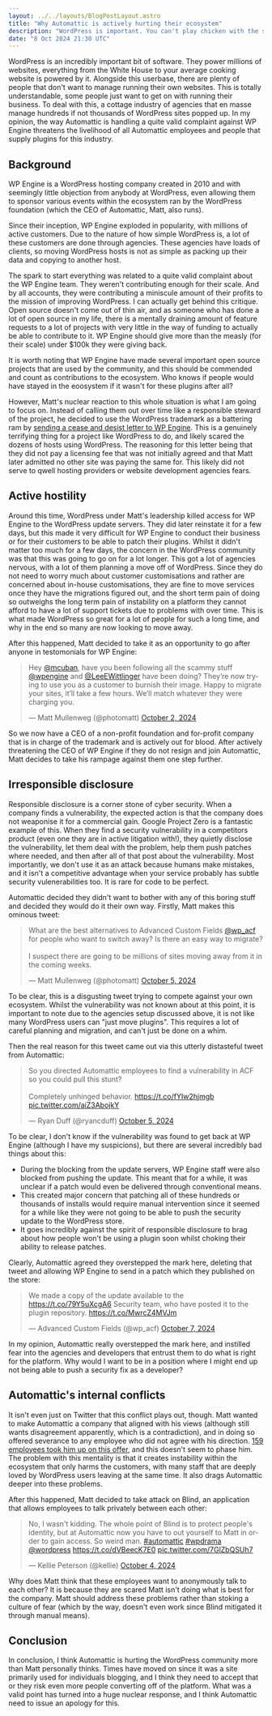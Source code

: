 ```yaml
---
layout: ../../layouts/BlogPostLayout.astro
title: "Why Automattic is actively hurting their ecosystem"
description: "WordPress is important. You can't play chicken with the security of millions of sites consequence free."
date: "8 Oct 2024 21:30 UTC"
---
```


WordPress is an incredibly important bit of software. They power millions of websites, everything from the White House to your average cooking website is powered by it. Alongside this userbase, there are plenty of people that don't want to manage running their own websites. This is totally understandable, some people just want to get on with running their business. To deal with this, a cottage industry of agencies that en masse manage hundreds if not thousands of WordPress sites popped up. In my opinion, the way Automattic is handling a quite valid complaint against WP Engine threatens the livelihood of all Automattic employees and people that supply plugins for this industry.

## Background

WP Engine is a WordPress hosting company created in 2010 and with seemingly little objection from anybody at WordPress, even allowing them to sponsor various events within the ecosystem ran by the WordPress foundation (which the CEO of Automattic, Matt, also runs).

Since their inception, WP Engine exploded in popularity, with millions of active customers. Due to the nature of how simple WordPress is, a lot of these customers are done through agencies. These agencies have loads of clients, so moving WordPress hosts is not as simple as packing up their data and copying to another host.

The spark to start everything was related to a quite valid complaint about the WP Engine team. They weren't contributing enough for their scale. And by all accounts, they were contributing a miniscule amount of their profits to the mission of improving WordPress. I can actually get behind this critique. Open source doesn't come out of thin air, and as someone who has done a lot of open source in my life, there is a mentally draining amount of feature requests to a lot of projects with very little in the way of funding to actually be able to contribute to it. WP Engine should give more than the measly (for their scale) under $100k they were giving back.

It is worth noting that WP Engine have made several important open source projects that are used by the community, and this should be commended and count as contributions to the ecosystem. Who knows if people would have stayed in the eoosystem if it wasn't for these plugins after all?

However, Matt's nuclear reaction to this whole situation is what I am going to focus on. Instead of calling them out over time like a responsible steward of the project, he decided to use the WordPress trademark as a battering ram by [sending a cease and desist letter to WP Engine](https://automattic.com/2024/wp-engine-cease-and-desist.pdf). This is a genuinely terrifying thing for a project like WordPress to do, and likely scared the dozens of hosts using WordPress. The reasoning for this letter being that they did not pay a licensing fee that was not initially agreed and that Matt later admitted no other site was paying the same for. This likely did not serve to qwell hosting providers or website development agencies fears.

## Active hostility

Around this time, WordPress under Matt's leadership killed access for WP Engine to the WordPress update servers. They did later reinstate it for a few days, but this made it very difficult for WP Engine to conduct their business or for their customers to be able to patch their plugins. Whilst it didn't matter too much for a few days, the concern in the WordPress community was that this was going to go on for a lot longer. This got a lot of agencies nervous, with a lot of them planning a move off of WordPress. Since they do not need to worry much about customer customisations and rather are concerned about in-house customisations, they are fine to move services once they have the migrations figured out, and the short term pain of doing so outweighs the long term pain of instability on a platform they cannot afford to have a lot of support tickets due to problems with over time. This is what made WordPress so great for a lot of people for such a long time, and why in the end so many are now looking to move away.

After this happened, Matt decided to take it as an opportunity to go after anyone in testomonials for WP Engine:

<script async src="https://platform.twitter.com/widgets.js" charset="utf-8"></script>

<div class="w-full flex justify-center">
    <blockquote class="twitter-tweet" data-conversation="none"><p lang="en" dir="ltr">Hey <a href="https://twitter.com/mcuban?ref_src=twsrc%5Etfw">@mcuban</a>, have you been following all the scammy stuff <a href="https://twitter.com/wpengine?ref_src=twsrc%5Etfw">@wpengine</a> and <a href="https://twitter.com/LeeEWittlinger?ref_src=twsrc%5Etfw">@LeeEWittlinger</a> have been doing? They’re now trying to use you as a customer to burnish their image. Happy to migrate your sites, it’ll take a few hours. We’ll match whatever they were charging you.</p>&mdash; Matt Mullenweg (@photomatt) <a href="https://twitter.com/photomatt/status/1841283504799133800?ref_src=twsrc%5Etfw">October 2, 2024</a></blockquote>
</div>

So we now have a CEO of a non-profit foundation and for-profit company that is in charge of the trademark and is actively out for blood. After actively threatening the CEO of WP Engine if they do not resign and join Automattic, Matt decides to take his rampage against them one step further.

## Irresponsible disclosure

Responsible disclosure is a corner stone of cyber security. When a company finds a vulnerability, the expected action is that the company does not weaponise it for a commercial gain. Google Project Zero is a fantastic example of this. When they find a security vulnerability in a competitors product (even one they are in active litigation with!), they quietly disclose the vulnerability, let them deal with the problem, help them push patches where needed, and then after all of that post about the vulnerability. Most importantly, we don't use it as an attack because humans make mistakes, and it isn't a competitive advantage when your service probably has subtle security vulenerabilities too. It is rare for code to be perfect.

Automattic decided they didn't want to bother with any of this boring stuff and decided they would do it their own way. Firstly, Matt makes this ominous tweet:

<div class="w-full flex justify-center">
    <blockquote class="twitter-tweet"><p lang="en" dir="ltr">What are the best alternatives to Advanced Custom Fields <a href="https://twitter.com/wp_acf?ref_src=twsrc%5Etfw">@wp_acf</a> for people who want to switch away? Is there an easy way to migrate?<br><br>I suspect there are going to be millions of sites moving away from it in the coming weeks.</p>&mdash; Matt Mullenweg (@photomatt) <a href="https://twitter.com/photomatt/status/1842500184825090060?ref_src=twsrc%5Etfw">October 5, 2024</a></blockquote>
</div>

To be clear, this is a disgusting tweet trying to compete against your own ecosystem. Whilst the vulnerability was not known about at this point, it is important to note due to the agencies setup discussed above, it is not like many WordPress users can "just move plugins". This requires a lot of careful planning and migration, and can't just be done on a whim.

Then the real reason for this tweet came out via this utterly distasteful tweet from Automattic:

<div class="w-full flex justify-center">
    <blockquote class="twitter-tweet"><p lang="en" dir="ltr">So you directed Automattic employees to find a vulnerability in ACF so you could pull this stunt?<br><br>Completely unhinged behavior. <a href="https://t.co/fYIw2hjmgb">https://t.co/fYIw2hjmgb</a> <a href="https://t.co/aiZ3AbojkY">pic.twitter.com/aiZ3AbojkY</a></p>&mdash; Ryan Duff (@ryancduff) <a href="https://twitter.com/ryancduff/status/1842616090012110897?ref_src=twsrc%5Etfw">October 5, 2024</a></blockquote>
</div>

To be clear, I don't know if the vulnerability was found to get back at WP Engine (although I have my suspicions), but there are several incredibly bad things about this:

-   During the blocking from the update servers, WP Engine staff were also blocked from pushing the update. This meant that for a while, it was unclear if a patch would even be delivered through conventional means.
-   This created major concern that patching all of these hundreds or thousands of installs would require manual intervention since it seemed for a while like they were not going to be able to push the security update to the WordPress store.
-   It goes incredibly against the spirit of responsible disclosure to brag about how people won't be using a plugin soon whilst choking their ability to release patches.

Clearly, Automattic agreed they overstepped the mark here, deleting that tweet and allowing WP Engine to send in a patch which they published on the store:

<div class="w-full flex justify-center">
    <blockquote class="twitter-tweet"><p lang="en" dir="ltr">We made a copy of the update available to the <a href="https://t.co/79Y5uXcgA6">https://t.co/79Y5uXcgA6</a> Security team, who have posted it to the plugin repository. <a href="https://t.co/MwrcZ4MVJm">https://t.co/MwrcZ4MVJm</a></p>&mdash; Advanced Custom Fields (@wp_acf) <a href="https://twitter.com/wp_acf/status/1843376378210857441?ref_src=twsrc%5Etfw">October 7, 2024</a></blockquote>
</div>

In my opinion, Automattic really overstepped the mark here, and instilled fear into the agencies and developers that entrust them to do what is right for the platform. Why would I want to be in a position where I might end up not being able to push a security fix as a developer?

## Automattic's internal conflicts

It isn't even just on Twitter that this conflict plays out, though. Matt wanted to make Automattic a company that aligned with his views (although still wants disagreement apparently, which is a contradiction), and in doing so offered severance to any employee who did not agree with his direction. [159 employees took him up on this offer](https://www.cio.com/article/3550331/one-twelfth-of-automattic-staff-leave-over-wordpress-wp-engine-spat.html), and this doesn't seem to phase him. The problem with this mentality is that it creates instability within the ecosystem that only harms the customers, with many staff that are deeply loved by WordPress users leaving at the same time. It also drags Automattic deeper into these problems.

After this happened, Matt decided to take attack on Blind, an application that allows employees to talk privately between each other:

<div class="w-full flex justify-center">
    <blockquote class="twitter-tweet"><p lang="en" dir="ltr">No, I wasn&#39;t kidding. The whole point of Blind is to protect people&#39;s identity, but at Automattic now you have to out yourself to Matt in order to gain access. So weird man. <a href="https://twitter.com/hashtag/automattic?src=hash&amp;ref_src=twsrc%5Etfw">#automattic</a> <a href="https://twitter.com/hashtag/wpdrama?src=hash&amp;ref_src=twsrc%5Etfw">#wpdrama</a> <a href="https://twitter.com/WordPress?ref_src=twsrc%5Etfw">@wordpress</a> <a href="https://t.co/dVBeecK7E0">https://t.co/dVBeecK7E0</a> <a href="https://t.co/7GlZbQSUh7">pic.twitter.com/7GlZbQSUh7</a></p>&mdash; Kellie Peterson (@kellie) <a href="https://twitter.com/kellie/status/1842231237903282391?ref_src=twsrc%5Etfw">October 4, 2024</a></blockquote>
</div>

Why does Matt think that these employees want to anonymously talk to each other? It is because they are scared Matt isn't doing what is best for the company. Matt should address these problems rather than stoking a culture of fear (which by the way, doesn't even work since Blind mitigated it through manual means).

## Conclusion

In conclusion, I think Automattic is hurting the WordPress community more than Matt personally thinks. Times have moved on since it was a site primarily used for individuals blogging, and I think they need to accept that or they risk even more people converting off of the platform. What was a valid point has turned into a huge nuclear response, and I think Automattic need to issue an apology for this.
